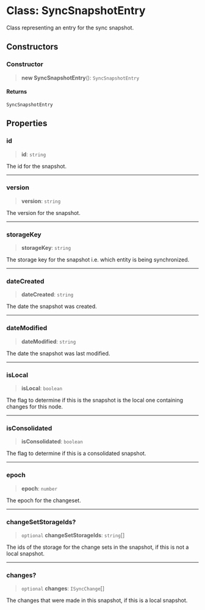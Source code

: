 # Class: SyncSnapshotEntry

Class representing an entry for the sync snapshot.

## Constructors

### Constructor

> **new SyncSnapshotEntry**(): `SyncSnapshotEntry`

#### Returns

`SyncSnapshotEntry`

## Properties

### id

> **id**: `string`

The id for the snapshot.

***

### version

> **version**: `string`

The version for the snapshot.

***

### storageKey

> **storageKey**: `string`

The storage key for the snapshot i.e. which entity is being synchronized.

***

### dateCreated

> **dateCreated**: `string`

The date the snapshot was created.

***

### dateModified

> **dateModified**: `string`

The date the snapshot was last modified.

***

### isLocal

> **isLocal**: `boolean`

The flag to determine if this is the snapshot is the local one containing changes for this node.

***

### isConsolidated

> **isConsolidated**: `boolean`

The flag to determine if this is a consolidated snapshot.

***

### epoch

> **epoch**: `number`

The epoch for the changeset.

***

### changeSetStorageIds?

> `optional` **changeSetStorageIds**: `string`[]

The ids of the storage for the change sets in the snapshot, if this is not a local snapshot.

***

### changes?

> `optional` **changes**: `ISyncChange`[]

The changes that were made in this snapshot, if this is a local snapshot.
